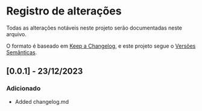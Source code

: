 # Registro de alterações

Todas as alterações notáveis ​​neste projeto serão documentadas neste arquivo.

O formato é baseado em [Keep a Changelog](https://keepachangelog.com/en/1.0.0/),
e este projeto segue o [Versões Semânticas](https://semver.org/spec/v2.0.0.html).


## [0.0.1] - 23/12/2023

### Adicionado
- Added changelog.md


